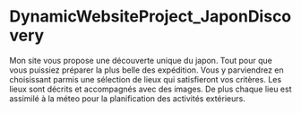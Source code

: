 # DynamicWebsiteProject_JaponDiscovery
Mon site vous propose une découverte unique du japon. Tout pour que vous puissiez préparer la plus belle des expédition.
Vous y parviendrez en choisissant parmis une sélection de lieux qui satisfieront vos critères. Les lieux sont décrits et accompagnés avec des images. De plus chaque lieu est assimilé à la méteo pour la planification des activités extérieurs.
